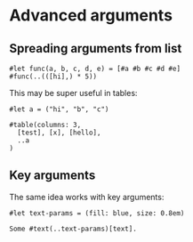 # Advanced arguments
## Spreading arguments from list
```typ
#let func(a, b, c, d, e) = [#a #b #c #d #e]
#func(..(([hi],) * 5))
```

This may be super useful in tables:
```typ
#let a = ("hi", "b", "c")

#table(columns: 3,
  [test], [x], [hello],
  ..a
)
```

## Key arguments
The same idea works with key arguments:
```typ
#let text-params = (fill: blue, size: 0.8em)

Some #text(..text-params)[text].
```
